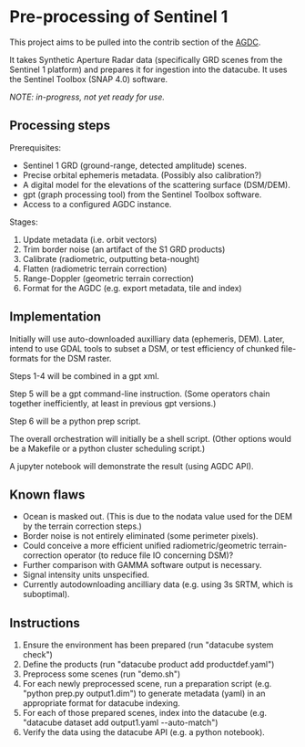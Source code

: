 Pre-processing of Sentinel 1
============================

This project aims to be pulled into the contrib section of the [AGDC](https://github.com/data-cube/agdc-v2). 

It takes Synthetic Aperture Radar data (specifically GRD scenes from the Sentinel 1 platform) and prepares it for ingestion into the datacube. It uses the Sentinel Toolbox (SNAP 4.0) software.

*NOTE: in-progress, not yet ready for use.*

Processing steps
----------------
Prerequisites: 
- Sentinel 1 GRD (ground-range, detected amplitude) scenes.
- Precise orbital ephemeris metadata. (Possibly also calibration?)
- A digital model for the elevations of the scattering surface (DSM/DEM).
- gpt (graph processing tool) from the Sentinel Toolbox software.
- Access to a configured AGDC instance.

Stages:

1. Update metadata (i.e. orbit vectors)
2. Trim border noise (an artifact of the S1 GRD products)
3. Calibrate (radiometric, outputting beta-nought)
4. Flatten (radiometric terrain correction)
5. Range-Doppler (geometric terrain correction)
6. Format for the AGDC (e.g. export metadata, tile and index)

Implementation
--------------
Initially will use auto-downloaded auxilliary data (ephemeris, DEM). Later, intend to use GDAL tools to subset a DSM, or test efficiency of chunked file-formats for the DSM raster.

Steps 1-4 will be combined in a gpt xml.

Step 5 will be a gpt command-line instruction. (Some operators chain together inefficiently, at least in previous gpt versions.)

Step 6 will be a python prep script.

The overall orchestration will initially be a shell script. (Other options would be a Makefile or a python cluster scheduling script.)

A jupyter notebook will demonstrate the result (using AGDC API).

Known flaws
-----------

- Ocean is masked out. (This is due to the nodata value used for the DEM by the terrain correction steps.)
- Border noise is not entirely eliminated (some perimeter pixels).
- Could conceive a more efficient unified radiometric/geometric terrain-correction operator (to reduce file IO concerning DSM)?
- Further comparison with GAMMA software output is necessary.
- Signal intensity units unspecified.
- Currently autodownloading ancilliary data (e.g. using 3s SRTM, which is suboptimal).

Instructions
------------

1. Ensure the environment has been prepared (run "datacube system check")
2. Define the products (run "datacube product add productdef.yaml")
3. Preprocess some scenes (run "demo.sh")
4. For each newly preprocessed scene, run a preparation script (e.g. "python prep.py output1.dim") to generate metadata (yaml) in an appropriate format for datacube indexing.
5. For each of those prepared scenes, index into the datacube (e.g. "datacube dataset add output1.yaml --auto-match")
6. Verify the data using the datacube API (e.g. a python notebook).


